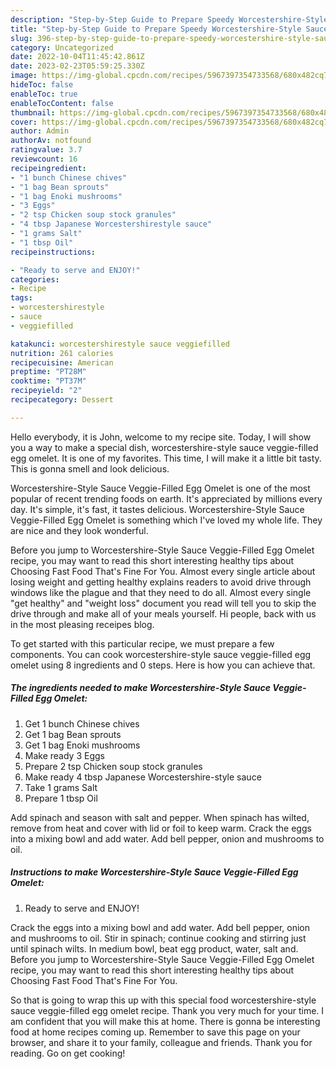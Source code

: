```yaml
---
description: "Step-by-Step Guide to Prepare Speedy Worcestershire-Style Sauce Veggie-Filled Egg Omelet"
title: "Step-by-Step Guide to Prepare Speedy Worcestershire-Style Sauce Veggie-Filled Egg Omelet"
slug: 396-step-by-step-guide-to-prepare-speedy-worcestershire-style-sauce-veggie-filled-egg-omelet
category: Uncategorized
date: 2022-10-04T11:45:42.861Z
date: 2023-02-23T05:59:25.330Z
image: https://img-global.cpcdn.com/recipes/5967397354733568/680x482cq70/worcestershire-style-sauce-veggie-filled-egg-omelet-recipe-main-photo.jpg
hideToc: false
enableToc: true
enableTocContent: false
thumbnail: https://img-global.cpcdn.com/recipes/5967397354733568/680x482cq70/worcestershire-style-sauce-veggie-filled-egg-omelet-recipe-main-photo.jpg
cover: https://img-global.cpcdn.com/recipes/5967397354733568/680x482cq70/worcestershire-style-sauce-veggie-filled-egg-omelet-recipe-main-photo.jpg
author: Admin
authorAv: notfound
ratingvalue: 3.7
reviewcount: 16
recipeingredient:
- "1 bunch Chinese chives"
- "1 bag Bean sprouts"
- "1 bag Enoki mushrooms"
- "3 Eggs"
- "2 tsp Chicken soup stock granules"
- "4 tbsp Japanese Worcestershirestyle sauce"
- "1 grams Salt"
- "1 tbsp Oil"
recipeinstructions:

- "Ready to serve and ENJOY!"
categories:
- Recipe
tags:
- worcestershirestyle
- sauce
- veggiefilled

katakunci: worcestershirestyle sauce veggiefilled 
nutrition: 261 calories
recipecuisine: American
preptime: "PT28M"
cooktime: "PT37M"
recipeyield: "2"
recipecategory: Dessert

---
```



Hello everybody, it is John, welcome to my recipe site. Today, I will show you a way to make a special dish, worcestershire-style sauce veggie-filled egg omelet. It is one of my favorites. This time, I will make it a little bit tasty. This is gonna smell and look delicious.

Worcestershire-Style Sauce Veggie-Filled Egg Omelet is one of the most popular of recent trending foods on earth. It's appreciated by millions every day. It's simple, it's fast, it tastes delicious. Worcestershire-Style Sauce Veggie-Filled Egg Omelet is something which I've loved my whole life. They are nice and they look wonderful.

Before you jump to Worcestershire-Style Sauce Veggie-Filled Egg Omelet recipe, you may want to read this short interesting healthy tips about Choosing Fast Food That&#39;s Fine For You. Almost every single article about losing weight and getting healthy explains readers to avoid drive through windows like the plague and that they need to do all. Almost every single &#34;get healthy&#34; and &#34;weight loss&#34; document you read will tell you to skip the drive through and make all of your meals yourself. Hi people, back with us in the most pleasing receipes blog.


To get started with this particular recipe, we must prepare a few components. You can cook worcestershire-style sauce veggie-filled egg omelet using 8 ingredients and 0 steps. Here is how you can achieve that.

<!--inarticleads1-->

##### The ingredients needed to make Worcestershire-Style Sauce Veggie-Filled Egg Omelet:

1. Get 1 bunch Chinese chives
1. Get 1 bag Bean sprouts
1. Get 1 bag Enoki mushrooms
1. Make ready 3 Eggs
1. Prepare 2 tsp Chicken soup stock granules
1. Make ready 4 tbsp Japanese Worcestershire-style sauce
1. Take 1 grams Salt
1. Prepare 1 tbsp Oil


Add spinach and season with salt and pepper. When spinach has wilted, remove from heat and cover with lid or foil to keep warm. Crack the eggs into a mixing bowl and add water. Add bell pepper, onion and mushrooms to oil. 

<!--inarticleads2-->

##### Instructions to make Worcestershire-Style Sauce Veggie-Filled Egg Omelet:


1. Ready to serve and ENJOY!

Crack the eggs into a mixing bowl and add water. Add bell pepper, onion and mushrooms to oil. Stir in spinach; continue cooking and stirring just until spinach wilts. In medium bowl, beat egg product, water, salt and. Before you jump to Worcestershire-Style Sauce Veggie-Filled Egg Omelet recipe, you may want to read this short interesting healthy tips about Choosing Fast Food That&#39;s Fine For You. 

So that is going to wrap this up with this special food worcestershire-style sauce veggie-filled egg omelet recipe. Thank you very much for your time. I am confident that you will make this at home. There is gonna be interesting food at home recipes coming up. Remember to save this page on your browser, and share it to your family, colleague and friends. Thank you for reading. Go on get cooking!

